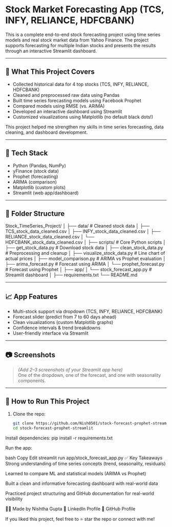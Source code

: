 # Stock Market Forecasting App (TCS, INFY, RELIANCE, HDFCBANK)

This is a complete end-to-end stock forecasting project using time series models and real stock market data from Yahoo Finance. The project supports forecasting for multiple Indian stocks and presents the results through an interactive Streamlit dashboard.

---

## 🚀 What This Project Covers

- Collected historical data for 4 top stocks (TCS, INFY, RELIANCE, HDFCBANK)
- Cleaned and preprocessed raw data using Pandas
- Built time series forecasting models using Facebook Prophet
- Compared models using RMSE (vs. ARIMA)
- Developed an interactive dashboard using Streamlit
- Customized visualizations using Matplotlib (no default black dots!)

This project helped me strengthen my skills in time series forecasting, data cleaning, and dashboard development.

---

## 🔧 Tech Stack

- Python (Pandas, NumPy)
- yFinance (stock data)
- Prophet (forecasting)
- ARIMA (comparison)
- Matplotlib (custom plots)
- Streamlit (web app/dashboard)

---

## 📁 Folder Structure

Stock_TimeSeries_Project/
│
├── data/ # Cleaned stock data
│ ├── TCS_stock_data_cleaned.csv
│ ├── INFY_stock_data_cleaned.csv
│ ├── RELIANCE_stock_data_cleaned.csv
│ └── HDFCBANK_stock_data_cleaned.csv
│
├── scripts/ # Core Python scripts
│ ├── get_stock_data.py # Download stock data
│ ├── clean_stock_data.py # Preprocessing and cleanup
│ ├── visualize_stock_data.py # Line chart of actual prices
│ ├── model_comparison.py # ARIMA vs Prophet evaluation
│ ├── arima_forecast.py # Forecast using ARIMA
│ └── prophet_forecast.py # Forecast using Prophet
│
├── app/
│ └── stock_forecast_app.py # Streamlit dashboard
│
├── requirements.txt
└── README.md

---

## 📈 App Features

- Multi-stock support via dropdown (TCS, INFY, RELIANCE, HDFCBANK)
- Forecast slider (predict from 7 to 60 days ahead)
- Clean visualizations (custom Matplotlib graphs)
- Confidence intervals & trend breakdowns
- User-friendly interface via Streamlit

---

## 📷 Screenshots

> *(Add 2–3 screenshots of your Streamlit app here)*  
> One of the dropdown, one of the forecast, and one with seasonality components.

---

## 🧪 How to Run This Project

1. Clone the repo:
   ```bash
   git clone https://github.com/Nish0501/stock-forecast-prophet-streamlit.git
   cd stock-forecast-prophet-streamlit
   
Install dependencies:
pip install -r requirements.txt

Run the app:

bash
Copy
Edit
streamlit run app/stock_forecast_app.py
✅ Key Takeaways
Strong understanding of time series concepts (trend, seasonality, residuals)

Learned to compare ML and statistical models (ARIMA vs Prophet)

Built a clean and informative forecasting dashboard with real-world data

Practiced project structuring and GitHub documentation for real-world visibility

🙋‍♀️ Made by Nishtha Gupta
🔗 LinkedIn Profile
🔗 GitHub Profile

If you liked this project, feel free to ⭐ star the repo or connect with me!










